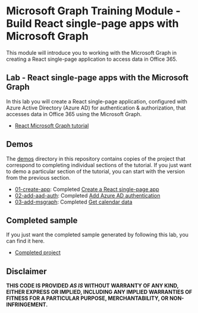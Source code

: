 # Microsoft Graph Training Module - Build React single-page apps with Microsoft Graph

This module will introduce you to working with the Microsoft Graph in creating a React single-page application to access data in Office 365.

## Lab - React single-page apps with the Microsoft Graph

In this lab you will create a React single-page application, configured with Azure Active Directory (Azure AD) for authentication & authorization, that accesses data in Office 365 using the Microsoft Graph.

- [React Microsoft Graph tutorial](https://docs.microsoft.com/graph/training/react-tutorial)

## Demos

The [demos](./demos) directory in this repository contains copies of the project that correspond to completing individual sections of the tutorial. If you just want to demo a particular section of the tutorial, you can start with the version from the previous section.

- [01-create-app](demos/01-create-app): Completed [Create a React single-page app](https://docs.microsoft.com/graph/training/react-tutorial?tutorial-step=1)
- [02-add-aad-auth](demos/02-add-aad-auth): Completed [Add Azure AD authentication](https://docs.microsoft.com/graph/training/react-tutorial?tutorial-step=3)
- [03-add-msgraph](demos/03-add-msgraph): Completed [Get calendar data](https://docs.microsoft.com/graph/training/react-tutorial?tutorial-step=4)

## Completed sample

If you just want the completed sample generated by following this lab, you can find it here.

- [Completed project](demos/03-add-msgraph)

## Disclaimer

**THIS CODE IS PROVIDED *AS IS* WITHOUT WARRANTY OF ANY KIND, EITHER EXPRESS OR IMPLIED, INCLUDING ANY IMPLIED WARRANTIES OF FITNESS FOR A PARTICULAR PURPOSE, MERCHANTABILITY, OR NON-INFRINGEMENT.**